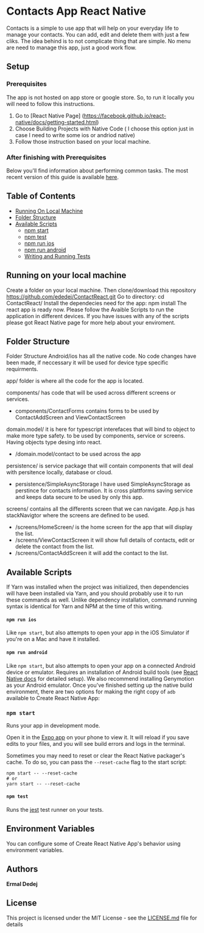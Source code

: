 # Contacts App React Native

Contacts is a simple to use app that will help on your everyday life to manage your contacts. You can add, edit and delete them with just a few cliks. The idea behind is to not complicate thing that are simple. No menu are need to manage this app, just a good work flow.

## Setup

### Prerequisites

The app is not hosted on app store or google store. So, to run it locally you will need to follow this instructions. 
1. Go to [React Native Page] (https://facebook.github.io/react-native/docs/getting-started.html)
2. Choose Building Projects with Native Code ( I choose this option just in case I need to write some ios or andriod native)
3. Follow those instruction based on your local machine.

### After finishing with Prerequisites

Below you'll find information about performing common tasks. The most recent version of this guide is available [here](https://github.com/react-community/create-react-native-app/blob/master/react-native-scripts/template/README.md).

## Table of Contents

* [Running On Local Machine](#running-on-your-local-machine)
* [Folder Structure](#folder-structure)
* [Available Scripts](#available-scripts)
  * [npm start](#npm-start)
  * [npm test](#npm-test)
  * [npm run ios](#npm-run-ios)
  * [npm run android](#npm-run-android)
  * [Writing and Running Tests](#writing-and-running-tests)


## Running on your local machine
Create a folder on your local machine. 
Then clone/download this repository https://github.com/ededej/ContactReact.git
Go to directory: cd ContactReact/
Install the dependecies need for the app: npm install 
The react app is ready now. Please follow the Avaible Scripts to run the application in different devices. If you have issues with any of the scripts please got React Native page for more help about your enviroment.

## Folder Structure
Folder Structure
Android/ios has all the native code. No code changes have been made, if neccessary it will be used for device type specific requirments.

app/ folder is where all the code for the app is located.

components/ has code that will be used across different screens or services.
* components/ContactForms contains forms to be used by ContactAddScreen and ViewContactScreen

domain.model/ it is here for typescript interefaces that will bind to object to make more type safety. to be used by components, service or screens. Having objects type desing into react.
* /domain.model/contact to be used across the app

persistence/ is service package that will contain components that will deal with persitence locally, database or cloud.
* persistence/SimpleAsyncStorage I have used SimpleAsyncStorage as perstince for contacts information. It is cross plattforms saving service and keeps data secure to be used by only this app.

screens/ contains all the differents screen that we can navigate. App.js has stackNavigtor where the screens are defined to be used.
* /screens/HomeScreen/ is the home screen for the app that will display the list.
* /screens/ViewContactScreen it will show full details of contacts, edit or delete the contact from the list.
* /screens/ContactAddScreen it will add the contact to the list.


## Available Scripts

If Yarn was installed when the project was initialized, then dependencies will have been installed via Yarn, and you should probably use it to run these commands as well. Unlike dependency installation, command running syntax is identical for Yarn and NPM at the time of this writing.

#### `npm run ios`

Like `npm start`, but also attempts to open your app in the iOS Simulator if you're on a Mac and have it installed.

#### `npm run android`

Like `npm start`, but also attempts to open your app on a connected Android device or emulator. Requires an installation of Android build tools (see [React Native docs](https://facebook.github.io/react-native/docs/getting-started.html) for detailed setup). We also recommend installing Genymotion as your Android emulator. Once you've finished setting up the native build environment, there are two options for making the right copy of `adb` available to Create React Native App:


### `npm start`

Runs your app in development mode.

Open it in the [Expo app](https://expo.io) on your phone to view it. It will reload if you save edits to your files, and you will see build errors and logs in the terminal.

Sometimes you may need to reset or clear the React Native packager's cache. To do so, you can pass the `--reset-cache` flag to the start script:

```
npm start -- --reset-cache
# or
yarn start -- --reset-cache
```

#### `npm test`

Runs the [jest](https://github.com/facebook/jest) test runner on your tests.


## Environment Variables

You can configure some of Create React Native App's behavior using environment variables.

## Authors

**Ermal Dedej** 

## License

This project is licensed under the MIT License - see the [LICENSE.md](LICENSE.md) file for details
